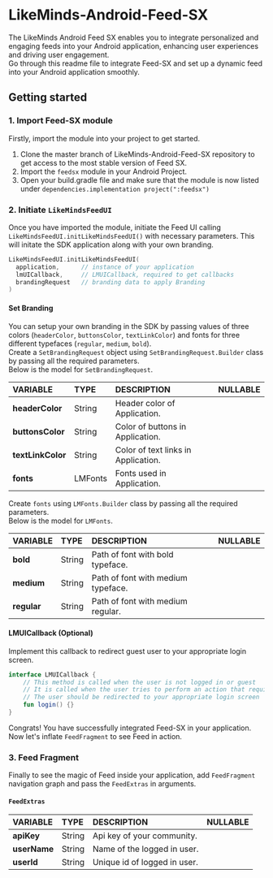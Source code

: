 # LikeMinds-Android-Feed-SX

The LikeMinds Android Feed SX enables you to integrate personalized and engaging feeds into your Android application, enhancing user experiences 
and driving user engagement. <br> Go through this readme file to integrate Feed-SX and set up a dynamic feed into your Android application smoothly.

## Getting started

### 1. Import Feed-SX module

Firstly, import the module into your project to get started.

1. Clone the master branch of LikeMinds-Android-Feed-SX repository to get access to the most stable version of Feed SX.
2. Import the `feedsx` module in your Android Project.
3. Open your build.gradle file and make sure that the module is now listed under `dependencies.implementation project(":feedsx")`

### 2. Initiate `LikeMindsFeedUI`

Once you have imported the module, initiate the Feed UI calling `LikeMindsFeedUI.initLikeMindsFeedUI()` with necessary parameters. This will initate the SDK application along with your own branding.

```kotlin
LikeMindsFeedUI.initLikeMindsFeedUI(
  application,      // instance of your application
  lmUICallback,     // LMUICallback, required to get callbacks
  brandingRequest   // branding data to apply Branding
)
```
#### Set Branding

You can setup your own branding in the SDK by passing values of three colors (`headerColor`, `buttonsColor`, `textLinkColor`) and fonts for three different typefaces (`regular`, `medium`, `bold`). 
<br> Create a `SetBrandingRequest` object using `SetBrandingRequest.Builder` class by passing all the required parameters.
<br> Below is the model for `SetBrandingRequest`.

| **VARIABLE** 	    | **TYPE** 	    | **DESCRIPTION**                      	 | **NULLABLE** 	|
|:-----------------	|:------------	|:-------------------------------------  |:---------------: |
| **headerColor**     	| String      	| Header color of Application. 	     |                  | 
| **buttonsColor**     | String      	| Color of buttons in Application. 	     |                  | 
| **textLinkColor**     | String      	| Color of text links in Application. 	     |                  | 
| **fonts**     | LMFonts      	| Fonts used in Application. 	     |                  | 

Create `fonts` using `LMFonts.Builder` class by passing all the required parameters.
<br> Below is the model for `LMFonts`.

| **VARIABLE** 	    | **TYPE** 	    | **DESCRIPTION**                      	 | **NULLABLE** 	|
|:-----------------	|:------------	|:-------------------------------------  |:---------------: |
| **bold**     	| String      	| Path of font with bold typeface. 	     |                  | 
| **medium**     | String      	| Path of font with medium typeface. 	     |                  | 
| **regular**     | String      	| Path of font with medium regular. 	     |                  | 

#### LMUICallback (Optional)

Implement this callback to redirect guest user to your appropriate login screen.

```kotlin
interface LMUICallback {
	// This method is called when the user is not logged in or guest
  	// It is called when the user tries to perform an action that requires login
  	// The user should be redirected to your appropriate login screen
    fun login() {}
}
```

Congrats! You have successfully integrated Feed-SX in your application. Now let's inflate `FeedFragment` to see Feed in action. 

### 3. Feed Fragment

Finally to see the magic of Feed inside your application, add `FeedFragment` navigation graph and pass the `FeedExtras` in arguments.

#### `FeedExtras`

| **VARIABLE** 	    | **TYPE** 	    | **DESCRIPTION**                      	 | **NULLABLE** 	|
|:-----------------	|:------------	|:-------------------------------------  |:---------------: |
| **apiKey**     	| String      	| Api key of your community. 	     |                  | 
| **userName**     | String      	| Name of the logged in user. 	     |                  | 
| **userId**     | String      	| Unique id of logged in user. 	     |                  | 
